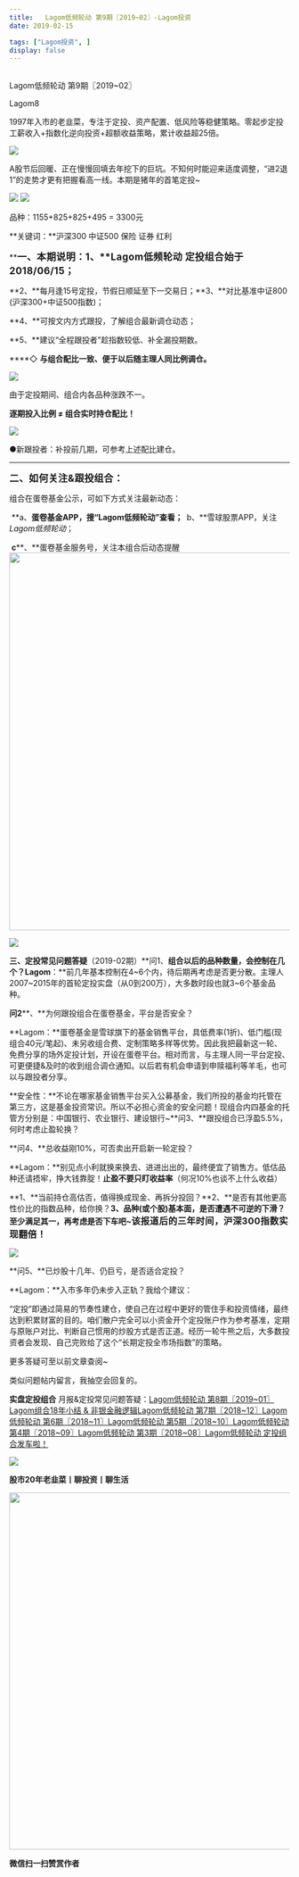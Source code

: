 ```yaml
---
title:   Lagom低频轮动 第9期〖2019~02〗-Lagom投资
date: 2019-02-15

tags: ["Lagom投资", ]
display: false
---
```



## 



Lagom低频轮动 第9期〖2019~02〗




Lagom8




1997年入市的老韭菜，专注于定投、资产配置、低风险等稳健策略。零起步定投工薪收入+指数化逆向投资+超额收益策略，累计收益超25倍。




<img src="https://mmbiz.qpic.cn/mmbiz_png/ZB4WjgjLjJW3KtDibicU3BB1HNQ9lDS2M5oGRnchkNPRzYsc0Ua6CIu7rZH3vAficcBEPYHU9ZTPqkic1sicT8CaxQQ/640?wx_fmt=png" data-type="png" class="" data-ratio="0.05776173285198556" data-w="554"/>

A股节后回暖、正在慢慢回填去年挖下的巨坑。不知何时能迎来适度调整，“进2退1”的走势才更有把握看高一线。本期是猪年的首笔定投~

<img class="" data-copyright="0" data-ratio="0.40063593004769477" data-s="300,640" src="https://mmbiz.qpic.cn/mmbiz_png/ZB4WjgjLjJWicibVlL4SoUVDg8Wg9icibdvcJLvhUbmRQZeXO3YphY5BRIbJVMwmDIcGXP9J7bYN4X97MgSG5874gg/640?wx_fmt=png" data-type="png" data-w="629" style=""/>

<img class="" data-copyright="0" data-ratio="0.4046875" data-s="300,640" src="https://mmbiz.qpic.cn/mmbiz_png/ZB4WjgjLjJWicibVlL4SoUVDg8Wg9icibdvcNVGyXMU6RykurAGqa3S804DGjiaY2m4dgkw0TfpVoXfKO8bS7PRR5Og/640?wx_fmt=png" data-type="png" data-w="640" style="text-align: center;"/>

品种：1155+825+825+495 = 3300元

**关键词：**沪深300 中证500&nbsp;保险 证券 红利



**<strong style="max-width: 100%;font-size: 17px;letter-spacing: 0.544px;box-sizing: border-box !important;word-wrap: break-word !important;">一、本期说明：<strong style="max-width: 100%;letter-spacing: 0.544px;box-sizing: border-box !important;word-wrap: break-word !important;">1、**Lagom低频轮动&nbsp;定投组合始于2018/06/15；</strong></strong>

**2、**每月逢15号定投，节假日顺延至下一交易日；**3、**对比基准中证800 (沪深300+中证500指数)；

**4、**可按文内方式跟投，了解组合最新调仓动态；

**5、**建议“全程跟投者”趁指数较低、补全漏投期数。

****◇&nbsp;******与****组合配比一致、便于以后随主理人同比例调仓。**

<img class="" data-copyright="0" data-ratio="0.5826771653543307" data-s="300,640" src="https://mmbiz.qpic.cn/mmbiz_png/ZB4WjgjLjJWicibVlL4SoUVDg8Wg9icibdvckfzANscjCeFiaejz12NtI7paSQa9NhUvcRu3qzreE9eXnz5wRrZZ8oQ/640?wx_fmt=png" data-type="png" data-w="635" style=""/>



由于定投期间、组合内各品种涨跌不一。

**逐期投入比例 ≠ 组合实时持仓配比！**

<img class="" data-copyright="0" data-ratio="0.4447004608294931" data-s="300,640" src="https://mmbiz.qpic.cn/mmbiz_png/ZB4WjgjLjJWicibVlL4SoUVDg8Wg9icibdvc5ibKeWyogcxBTpDicEAvF1tdPwNWgiaok7zzmIib7IVBbZlgMe1HKTicHBw/640?wx_fmt=png" data-type="png" data-w="434" style=""/>

●新跟投者：补投前几期，可参考上述配比建仓。

****

**<strong style="max-width: 100%;font-size: 17px;letter-spacing: 0.544px;box-sizing: border-box !important;word-wrap: break-word !important;">二、如何关注&amp;跟投组合：**</strong>

组合在蛋卷基金公示，可如下方式关注最新动态：

&nbsp;**a、**蛋卷基金APP，搜“Lagom低频轮动”查看；&nbsp;**&nbsp;b、**雪球股票APP，关注$Lagom低频轮动$；

&nbsp;**c****、**蛋卷基金服务号，关注本组合后动态提醒<img data-type="jpeg" class="" data-ratio="0.4255555555555556" data-w="900" src="https://mmbiz.qpic.cn/mmbiz_jpg/ZB4WjgjLjJW28NR9RHpDMAggjJp8JDHFiayu5HAZMjnWvmYSpCweRiaJxsRx6tmhCpoM35G3FpJ6DhfAkEZBIqxQ/640?wx_fmt=jpeg" style="box-sizing: border-box !important;word-wrap: break-word !important;width: 677px !important;visibility: visible !important;"/>

<img src="https://mmbiz.qpic.cn/mmbiz_png/ZB4WjgjLjJW3KtDibicU3BB1HNQ9lDS2M5oGRnchkNPRzYsc0Ua6CIu7rZH3vAficcBEPYHU9ZTPqkic1sicT8CaxQQ/640?wx_fmt=png" data-type="png" class="" data-ratio="0.05776173285198556" data-w="554" style="white-space: normal;"/>



**三、定投常见问题答疑**（2019-02期）**问1、**组合以后的品种数量，会控制在几个？**Lagom****：**前几年基本控制在4~6个内，待后期再考虑是否更分散。主理人2007~2015年的首轮定投实盘（从0到200万），大多数时段也就3~6个基金品种。



**问2****、**为何跟投组合在蛋卷基金，平台是否安全？

**Lagom：**蛋卷基金是雪球旗下的基金销售平台，具低费率(1折)、低门槛(现组合40元/笔起)、未另收组合费、定制策略多样等优势。因此我把最新这一轮、免费分享的场外定投计划，开设在蛋卷平台。相对而言，与主理人同一平台定投、可更便捷&amp;及时的收到组合调仓通知。以后若有机会申请到申赎福利等羊毛，也可以与跟投者分享。



**安全性：**不论在哪家基金销售平台买入公募基金，我们所投的基金均托管在第三方，这是基金投资常识。所以不必担心资金的安全问题！现组合内四基金的托管方分别是：中国银行、农业银行、建设银行~**问3、**跟投组合已浮盈5.5%，何时考虑止盈轮换？

**问4、**总收益刚10%，可否卖出开启新一轮定投？

**Lagom：**别见点小利就换来换去、进进出出的，最终便宜了销售方。低估品种还请捂牢，挣大钱靠腚！**止盈不要只盯收益率**（何况10%也谈不上什么收益）

**1、**当前持仓高估否，值得换成现金、再拆分投回？**2、**是否有其他更高性价比的指数品种，给你换？**3、**品种(或个股)基本面，是否遭遇不可逆的下滑？至少满足其一，再考虑是否下车吧~**<strong style="font-size: 16px;letter-spacing: 0.544px;text-align: center;white-space: normal;background-color: rgb(255, 255, 255);">该报道后的三年时间，沪深300指数实现翻倍！**</strong>

<img class="" data-copyright="0" data-ratio="0.15027624309392265" data-s="300,640" src="https://mmbiz.qpic.cn/mmbiz_png/ZB4WjgjLjJWicibVlL4SoUVDg8Wg9icibdvckRJy1rYsPBgyS31nm41mEyiacx9wQD7eNo6xJyTIJt777nYy6jAhqzQ/640?wx_fmt=png" data-type="png" data-w="905" style=""/>



**问5、**已炒股十几年、仍巨亏，是否适合定投？

**Lagom：**入市多年仍未步入正轨？我给个建议：



“定投”即通过简易的节奏性建仓，使自己在过程中更好的管住手和投资情绪，最终达到积累财富的目的。咱们散户完全可以小资金开个定投账户作为参考基准，定期与原账户对比、判断自己惯用的炒股方式是否正道。经历一轮牛熊之后，大多数投资者会发现、自己完败给了这个“长期定投全市场指数”的策略。

更多答疑可至以前文章查阅~

类似问题帖内留言，我抽空会回复的。





**实盘定投组合**&nbsp;月报&amp;定投常见问题答疑：[Lagom低频轮动 第8期〖2019~01〗](http://mp.weixin.qq.com/s?__biz=MzI3MDQ2NjY2Mw==&amp;mid=2247484036&amp;idx=1&amp;sn=3b8cb5927238dba77fe5a9d29fb62733&amp;chksm=ead1e98cdda6609a53e6d5df3ac734e25318b80ae2d5309ab19e2b01679e85e7b37e230b491f&amp;scene=21#wechat_redirect)[Lagom组合18年小结 &amp; 非银金融逻辑](http://mp.weixin.qq.com/s?__biz=MzI3MDQ2NjY2Mw==&amp;mid=2247484016&amp;idx=1&amp;sn=c81174b2bab75cfd5ecf75f85d339880&amp;chksm=ead1e978dda6606e3994dbe88e8952b4fefb5467e4f089142c6dbae9637845b564188b7a3319&amp;scene=21#wechat_redirect)[Lagom低频轮动 第7期〖2018~12〗](http://mp.weixin.qq.com/s?__biz=MzI3MDQ2NjY2Mw==&amp;mid=2247483979&amp;idx=1&amp;sn=3a9c7f541406219ac605acd1b9bb0bf5&amp;chksm=ead1e943dda66055210d838484c7a34c7873fc0c15be0e43acf9b4a77ad808b4e6e177c32f2d&amp;scene=21#wechat_redirect)[Lagom低频轮动 第6期〖2018~11〗](http://mp.weixin.qq.com/s?__biz=MzI3MDQ2NjY2Mw==&amp;mid=2247483933&amp;idx=1&amp;sn=f411e351e8000dd03689056d31cc3772&amp;chksm=ead1e915dda66003570a48425cfafc2a5e6961afc59ca3924247df50e2277e176332dd849afa&amp;scene=21#wechat_redirect)[Lagom低频轮动 第5期〖2018~10〗](http://mp.weixin.qq.com/s?__biz=MzI3MDQ2NjY2Mw==&amp;mid=2247483881&amp;idx=1&amp;sn=404a765bc4e0a600873043572dc46aa6&amp;chksm=ead1eae1dda663f7a19447fd9c6ebe0e4dc269d44ab2bd1455c32cc73e4b873bc6d844b367ea&amp;scene=21#wechat_redirect)[Lagom低频轮动 第4期〖2018~09〗](http://mp.weixin.qq.com/s?__biz=MzI3MDQ2NjY2Mw==&amp;mid=2247483854&amp;idx=1&amp;sn=bed3b569c0892b073cfe791f2cc2be86&amp;chksm=ead1eac6dda663d0cadd4c1d330a069e06ca75a87a469c6f7720dd49e292bf0007e8ddf26033&amp;scene=21#wechat_redirect)[Lagom低频轮动 第3期〖2018~08〗](http://mp.weixin.qq.com/s?__biz=MzI3MDQ2NjY2Mw==&amp;mid=2247483804&amp;idx=1&amp;sn=0be3d7dee7550963b1a8124d0877bc23&amp;chksm=ead1ea94dda66382c7b35997e48874f358f78bf61fa2d3f21588df9cd303f37ed09b11fef90b&amp;scene=21#wechat_redirect)[Lagom低频轮动 定投组合发车啦！](http://mp.weixin.qq.com/s?__biz=MzI3MDQ2NjY2Mw==&amp;mid=2247483768&amp;idx=1&amp;sn=f881618316d4350d97b9493d2ce20f56&amp;chksm=ead1ea70dda663664d7a9c55da1379a6741f0417c680154227dd88a06a0536c525d9f076e838&amp;scene=21#wechat_redirect)

<img src="https://mmbiz.qpic.cn/mmbiz_png/ZB4WjgjLjJW3KtDibicU3BB1HNQ9lDS2M5oGRnchkNPRzYsc0Ua6CIu7rZH3vAficcBEPYHU9ZTPqkic1sicT8CaxQQ/640?wx_fmt=png" data-type="png" class="" data-ratio="0.05776173285198556" data-w="554"/>

**股市20年老韭菜丨聊投资丨聊生活**

<img class="" data-copyright="0" data-ratio="0.390625" data-s="300,640" data-type="png" data-w="640" src="https://mmbiz.qpic.cn/mmbiz_png/ZB4WjgjLjJW3KtDibicU3BB1HNQ9lDS2M5AHEoeiaz0dQ4NfIRjBMuXvyJn8dXWm7ftklb0xqheiaMia0zbkyMJiaKzA/640?wx_fmt=png" style="box-sizing: border-box !important;word-wrap: break-word !important;visibility: visible !important;width: 640px !important;"/>


**微信扫一扫赞赏作者**